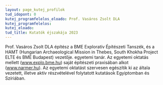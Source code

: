 ```yaml
---
layout: page_kutej_profilok
tud_idopont: 0
kutej_programfelelos_eloado: Prof. Vasáros Zsolt DLA
kutej_programfelelos: 
kutej_eloado:
tud_title: Kutatók éjszakája 2023
---
```

Prof. Vasáros Zsolt DLA építész a BME Exploratív Építészeti Tanszék, és a HAMT (Hungarian Archaeological Mission in Thebes, South Khokha Project ELTE és BME Budapest) vezetője. egyetemi tanár. Az egyetemi oktatás mellett (www.explo.bme.hu) saját építészeti praxisában alkot (www.narmer.hu). 
Az egyetemi oktatást szervesen egészítik ki az általa vezetett, illetve aktív részvételével folytatott kutatások Egyiptomban és Szíriában.

